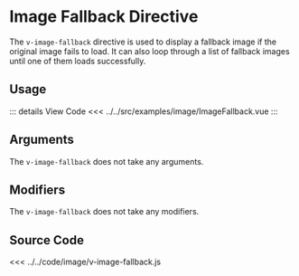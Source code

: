 <script setup> 
import ImageFallback from "../../src/examples/image/ImageFallback.vue"
</script>

# Image Fallback Directive

The `v-image-fallback` directive is used to display a fallback image if the original image fails to load. It can also loop through a list of fallback images until one of them loads successfully.

## Usage

<ImageFallback/>

::: details View Code
<<< ../../src/examples/image/ImageFallback.vue
:::

## Arguments

The `v-image-fallback` does not take any arguments.

## Modifiers

The `v-image-fallback` does not take any modifiers.

## Source Code

<<< ../../code/image/v-image-fallback.js
